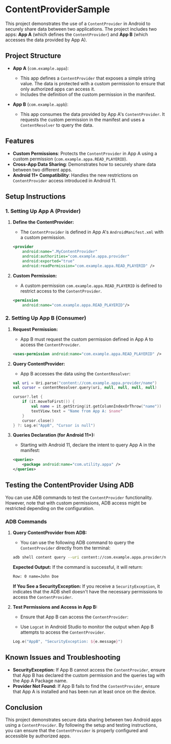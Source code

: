 # ContentProviderSample

This project demonstrates the use of a `ContentProvider` in Android to securely share data between two applications. The project includes two apps: **App A** (which defines the `ContentProvider`) and **App B** (which accesses the data provided by App A).

## Project Structure

- **App A** (`com.example.appa`): 
  - This app defines a `ContentProvider` that exposes a simple string value. The data is protected with a custom permission to ensure that only authorized apps can access it.
  - Includes the definition of the custom permission in the manifest.

- **App B** (`com.example.appb`): 
  - This app consumes the data provided by App A's `ContentProvider`. It requests the custom permission in the manifest and uses a `ContentResolver` to query the data.

## Features

- **Custom Permissions**: Protects the `ContentProvider` in App A using a custom permission (`com.example.appa.READ_PLAYERID`).
- **Cross-App Data Sharing**: Demonstrates how to securely share data between two different apps.
- **Android 11+ Compatibility**: Handles the new restrictions on `ContentProvider` access introduced in Android 11.

## Setup Instructions

### 1. Setting Up App A (Provider)

1. **Define the ContentProvider:**
   - The `ContentProvider` is defined in App A's `AndroidManifest.xml` with a custom permission.

   ```xml
   <provider
       android:name=".MyContentProvider"
       android:authorities="com.example.appa.provider"
       android:exported="true"
       android:readPermission="com.example.appa.READ_PLAYERID" />

2. **Custom Permission:**
   - A custom permission `com.example.appa.READ_PLAYERID` is defined to restrict access to the `ContentProvider`.

   ```xml
   <permission
       android:name="com.example.appa.READ_PLAYERID"/>
   ```

### 2. Setting Up App B (Consumer)

1. **Request Permission:**
   - App B must request the custom permission defined in App A to access the `ContentProvider`.

   ```xml
   <uses-permission android:name="com.example.appa.READ_PLAYERID" />
   ```

2. **Query ContentProvider:**
   - App B accesses the data using the `ContentResolver`:

   ```kotlin
   val uri = Uri.parse("content://com.example.appa.provider/name")
   val cursor = contentResolver.query(uri, null, null, null, null)

   cursor?.let {
       if (it.moveToFirst()) {
           val name = it.getString(it.getColumnIndexOrThrow("name"))
           textView.text = "Name from App A: $name"
       }
       cursor.close()
   } ?: Log.e("AppB", "Cursor is null")
   ```

3. **Queries Declaration (for Android 11+):**
   - Starting with Android 11, declare the intent to query App A in the manifest:

   ```xml
   <queries>
       <package android:name="com.utility.appa" />
   </queries>
   ```

## Testing the ContentProvider Using ADB

You can use ADB commands to test the `ContentProvider` functionality. However, note that with custom permissions, ADB access might be restricted depending on the configuration.

### ADB Commands

1. **Query ContentProvider from ADB:**
   - You can use the following ADB command to query the `ContentProvider` directly from the terminal:

   ```bash
   adb shell content query --uri content://com.example.appa.provider/name
   ```

   **Expected Output:**
   If the command is successful, it will return:

   ```bash
   Row: 0 name=John Doe
   ```

   **If You See a SecurityException:**
   If you receive a `SecurityException`, it indicates that the ADB shell doesn't have the necessary permissions to access the `ContentProvider`.

2. **Test Permissions and Access in App B:**
   - Ensure that App B can access the `ContentProvider`:

   - Use `Logcat` in Android Studio to monitor the output when App B attempts to access the `ContentProvider`.

   ```kotlin
   Log.e("AppB", "SecurityException: ${e.message}")
   ```

## Known Issues and Troubleshooting

- **SecurityException:** If App B cannot access the `ContentProvider`, ensure that App B has declared the custom permission and the queries tag with the App A Package name.
- **Provider Not Found:** If App B fails to find the `ContentProvider`, ensure that App A is installed and has been run at least once on the device.

## Conclusion

This project demonstrates secure data sharing between two Android apps using a `ContentProvider`. By following the setup and testing instructions, you can ensure that the `ContentProvider` is properly configured and accessible by authorized apps.

